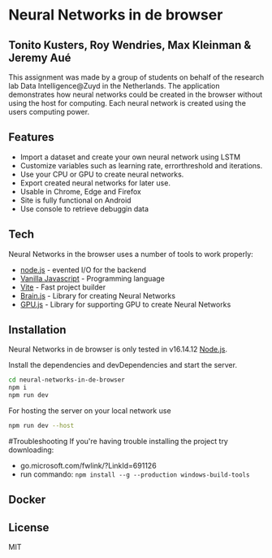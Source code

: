 # Neural Networks in de browser
## Tonito Kusters, Roy Wendries, Max Kleinman & Jeremy Aué

This assignment was made by a group of students on behalf of the research lab Data Intelligence@Zuyd in the Netherlands.
The application demonstrates how neural networks could be created in the browser without using the host
for computing. Each neural network is created using the users computing power. 

## Features

- Import a dataset and create your own neural network using LSTM
- Customize variables such as learning rate, errorthreshold and iterations.
- Use your CPU or GPU to create neural networks.
- Export created neural networks for later use.
- Usable in Chrome, Edge and Firefox
- Site is fully functional on Android
- Use console to retrieve debuggin data

## Tech

Neural Networks in the browser uses a number of tools to work properly:
- [node.js] - evented I/O for the backend
- [Vanilla Javascript] - Programming language
- [Vite] - Fast project builder
- [Brain.js] - Library for creating Neural Networks
- [GPU.js] - Library for supporting GPU to create Neural Networks

## Installation

Neural Networks in de browser is only tested in v16.14.12 [Node.js](https://nodejs.org/).

Install the dependencies and devDependencies and start the server.

```sh
cd neural-networks-in-de-browser
npm i
npm run dev
```

For hosting the server on your local network use

```sh
npm run dev --host
```


#Troubleshooting
If you're having trouble installing the project try downloading:
- go.microsoft.com/fwlink/?LinkId=691126
- run commando: ```npm install --g --production windows-build-tools```
         



## Docker




## License

MIT


[//]: # (These are reference links used in the body of this note and get stripped out when the markdown processor does its job. There is no need to format nicely because it shouldn't be seen. Thanks SO - http://stackoverflow.com/questions/4823468/store-comments-in-markdown-syntax)

   [Vite]: <https://vitejs.dev/guide/#scaffolding-your-first-vite-project>
   [Brain.js]: <https://brain.js.org/#/getting-started>
   [node.js]: <https://nodejs.org/en/>
   [GPU.js]: <https://gpu.rocks/#/>
   [Vanilla Javascript]: <https://nl.wikipedia.org/wiki/JavaScript>
